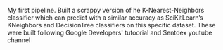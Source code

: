My first pipeline. Built a scrappy version of he K-Nearest-Neighbors classifier which can predict with a similar accuracy as SciKitLearn’s KNeighbors and DecisionTree classifiers on this specific dataset.
These were built following Google Developers' tutoorial and Sentdex youtube channel